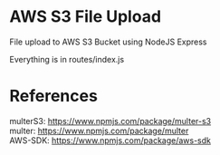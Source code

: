 # AWS S3 File Upload
File upload to AWS S3 Bucket using NodeJS Express

Everything is in routes/index.js

# References
multerS3: https://www.npmjs.com/package/multer-s3 \
multer: https://www.npmjs.com/package/multer \
AWS-SDK: https://www.npmjs.com/package/aws-sdk
